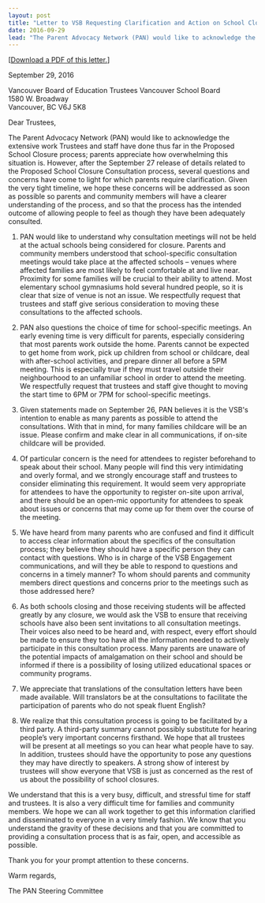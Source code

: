 ```yaml
---
layout: post
title: "Letter to VSB Requesting Clarification and Action on School Closures Public Consultation Process"
date: 2016-09-29
lead: "The Parent Advocacy Network (PAN) would like to acknowledge the extensive work Trustees and staff have done thus far in the Proposed School Closure process; parents appreciate how overwhelming this situation is. However, after the September 27 release of details related to the Proposed School Closure Consultation process, several questions and concerns have come to light for which parents require clarification."
---
```


[[Download a PDF of this letter.](/downloads/pan_letter_to_trustees_re_consult_process_sept_29_2016.pdf)]

September 29, 2016

Vancouver Board of Education Trustees Vancouver School Board  
1580 W. Broadway  
Vancouver, BC V6J 5K8  

Dear Trustees,

The Parent Advocacy Network (PAN) would like to acknowledge the extensive work Trustees and staff have done thus far in the Proposed School Closure process; parents appreciate how overwhelming this situation is. However, after the September 27 release of details related to the Proposed School Closure Consultation process, several questions and concerns have come to light for which parents require clarification. Given the very tight timeline, we hope these concerns will be addressed as soon as possible so parents and community members will have a clearer understanding of the process, and so that the process has the intended outcome of allowing people to feel as though they have been adequately consulted.

1) PAN would like to understand why consultation meetings will not be held at the actual schools being considered for closure. Parents and community members understood that school-specific consultation meetings would take place at the affected schools – venues where affected families are most likely to feel comfortable at and live near. Proximity for some families will be crucial to their ability to attend. Most elementary school gymnasiums hold several hundred people, so it is clear that size of venue is not an issue. We respectfully request that trustees and staff give serious consideration to moving these consultations to the affected schools.

2) PAN also questions the choice of time for school-specific meetings. An early evening time is very difficult for parents, especially considering that most parents work outside the home. Parents cannot be expected to get home from work, pick up children from school or childcare, deal with after-school activities, and prepare dinner all before a 5PM meeting. This is especially true if they must travel outside their neighbourhood to an unfamiliar school in order to attend the meeting. We respectfully request that trustees and staff give thought to moving the start time to 6PM or 7PM for school-specific meetings.

3) Given statements made on September 26, PAN believes it is the VSB's intention to enable as many parents as possible to attend the consultations. With that in mind, for many families childcare will be an issue. Please confirm and make clear in all communications, if on-site childcare will be provided.

4) Of particular concern is the need for attendees to register beforehand to speak about their school. Many people will find this very intimidating and overly formal, and we strongly encourage staff and trustees to consider eliminating this requirement. It would seem very appropriate for attendees to have the opportunity to register on-site upon arrival, and there should be an open-mic opportunity for attendees to speak about issues or concerns that may come up for them over the course of the meeting.

5) We have heard from many parents who are confused and find it difficult to access clear information about the specifics of the consultation process; they believe they should have a specific person they can contact with questions. Who is in charge of the VSB Engagement communications, and will they be able to respond to questions and concerns in a timely manner? To whom should parents and community members direct questions and concerns prior to the meetings such as those addressed here?

6) As both schools closing and those receiving students will be affected greatly by any closure, we would ask the VSB to ensure that receiving schools have also been sent invitations to all consultation meetings. Their voices also need to be heard and, with respect, every effort should be made to ensure they too have all the information needed to actively participate in this consultation process. Many parents are unaware of the potential impacts of amalgamation on their school and should be informed if there is a possibility of losing utilized educational spaces or community programs.

7) We appreciate that translations of the consultation letters have been made available. Will translators be at the consultations to facilitate the participation of parents who do not speak fluent English?

8) We realize that this consultation process is going to be facilitated by a third party. A third-party summary cannot possibly substitute for hearing people’s very important concerns firsthand. We hope that all trustees will be present at all meetings so you can hear what people have to say. In addition, trustees should have the opportunity to pose any questions they may have directly to speakers. A strong show of interest by trustees will show everyone that VSB is just as concerned as the rest of us about the possibility of school closures.

We understand that this is a very busy, difficult, and stressful time for staff and trustees. It is also a very difficult time for families and community members. We hope we can all work together to get this information clarified and disseminated to everyone in a very timely fashion. We know that you understand the gravity of these decisions and that you are committed to providing a consultation process that is as fair, open, and accessible as possible.

​Thank you for your prompt attention to these concerns.

Warm regards,

The PAN Steering Committee